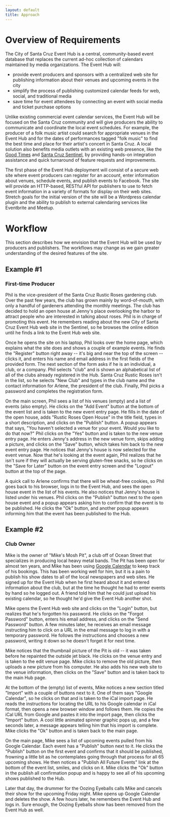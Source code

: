 ```yaml
---
layout: default
title: Approach
---
```


Overview of Requirements
========================

The City of Santa Cruz Event Hub is a central, community-based event database that replaces
the current ad-hoc collection of calendars maintained by media organizations.  The Event Hub
will:

* provide event producers and sponsors with a centralized web site for publishing information
about their venues and upcoming events in the city
* simplify the process of publishing customized calendar feeds for web, social, and
traditional media
* save time for event attendees by connecting an event with social media and ticket purchase
options

Unlike existing commercial event calendar services, the Event Hub will be focused on the Santa Cruz
community and will give producers the ability to communicate and coordinate the local event schedules.
For example, the producer of a folk music artist could search for appropriate venues in the Event
Hub and for the dates of performances tagged "folk music" to find the best time and place for their
artist's concert in Santa Cruz.  A local solution also benefits media outlets with an existing web
presence, like the [Good Times](http://www.gtweekly.com/index.php/all-about-santa-cruz-activities-visitors-guide.html)
and [Santa Cruz Sentinel](http://www.santacruzsentinel.com/entertainment), by providing
hands-on integration assistance and quick turnaround of feature requests and improvements.

The first phase of the Event Hub deployment will consist of a secure web site where event producers
can register for an account, enter information about venues, schedule events, and publish events
to Facebook.  The site will provide an HTTP-based, RESTful API for
publishers to use to fetch event information in a variety of formats for display on their web sites.
Stretch goals for the initial version of the site will be a Wordpress calendar plugin and the ability
to publish to external calendaring services like Eventbrite and Meetup.


Workflow
========

This section describes how we envision that the Event Hub will be used by producers and publishers.
The workflows may change as we gain greater understanding of the desired features of the site.

Example #1
----------
### First-time Producer

Phil is the vice-president of the Santa Cruz Rustic Roses gardening club.  Over the past few years,
the club has grown mainly by word-of-mouth, with only a handful of gardeners attending the monthly
meetings.  The club has decided to hold an open house at Jenny's place overlooking the harbor to
attract people who are interested in talking about roses.  Phil is in charge of promoting this event.
He remembers reading about the new City of Santa Cruz Event Hub web site in the Sentinel, so he
browses the online edition until he finds a link to the Event Hub web site.

Once he opens the site on his laptop, Phil looks over the home page, which explains what the site
does and shows a couple of example events.  He finds the "Register" button right away -- it's big
and near the top of the screen -- clicks it, and enters his name and email address in the first
fields of the provided form.  The next section of the form asks if he is an individual, a club, or
a company.  Phil selects "club" and is shown an alphabetical list of all of the clubs already registered in
the Hub.  Santa Cruz Rustic Roses isn't in the list, so he selects "New Club" and types in the club
name and the contact information for Arlene, the president of the club.  Finally, Phil picks a
password and completes the registration form.

On the main screen, Phil sees a list of his venues (empty) and a list of events (also empty).  He
clicks on the "Add Event" button at the bottom of the event list and is taken to the new event
entry page.  He fills in the date of the open house, adds "Rustic Roses Open House" in the title
field, types in a short description, and clicks on 
the "Publish" button.  A popup appears that says, "You haven't selected a venue for your event.  Would
you like to do that now?"  Phil clicks on the "Yes" button and is taken to the new venue entry page.
He enters Jenny's address in the new venue form, skips adding a picture, and clicks on the "Save"
button, which takes him back to the new event entry page.  He notices that Jenny's house is now
selected for the event venue.  Now that he's looking at the event again, Phil realizes that he isn't
sure if they will actually be serving gluten-free snacks, so he clicks on the "Save for Later" button
on the event entry screen and the "Logout" button at the top of the page.

A quick call to Arlene confirms that there will be wheat-free cookies, so Phil goes back to his browser,
logs in to the Event Hub, and sees the open house event in the list of his events.  He also notices that
Jenny's house is listed under his venues.  Phil clicks on the "Publish" button next to the open house
event and a popup appears asking him to confirm that the event is to be published.  He clicks the "Ok" 
button, and another popup appears informing him that the event has been published to the Hub.  


Example #2
----------
### Club Owner

Mike is the owner of "Mike's Mosh Pit", a club off of Ocean Street that specializes in producing local
heavy metal bands.  The Pit has been open for almost ten years, and Mike has been using
[Google Calendar](http://calendar.google.com/) to keep track of his bookings.  This has
been working well for him, but it is a pain to publish his show dates to all of the local newspapers
and web sites.  He signed up for the Event Hub when he first heard about it and entered information about
the club, but at the time he thought he had to enter events by hand so he logged out.  A friend told him
that he could just upload his existing calendar, so he thought he'd give the Event Hub another shot.

Mike opens the Event Hub web site and clicks on the "Login" button, but realizes that he's forgotten
his password.  He clicks on the "Forgot Password" button, enters his email address, and clicks on the
"Send Password" button.  A few minutes later, he receives an email message instructing him to click on
a URL in the email message to log in with a temporary password.  He follows the instructions and chooses
a new password, writing it down so he doesn't forget it for next time.

Mike notices that the thumbnail picture of the Pit is old -- it was taken before he repainted the outside
jet black.  He clicks on the venue entry and is taken to the edit venue page.  Mike clicks to remove the
old picture, then uploads a new picture from his computer.  He also adds his new web site to the venue information,
then clicks on the "Save" button and is taken back to the main Hub page.

At the bottom of the (empty) list of events, Mike notices a new section titled "Import" with a couple of
buttons next to it.  One of them says "Google Calendar", so he clicks on that and is taken to the iCal
import page.  He reads the instructions for locating the URL to his Google calendar in iCal format, then
opens a new browser window and follows them.  He copies the iCal URL from Google and pastes it into the
import page, then clicks the "Import" button.  A cool little animated spinner graphic pops up, and a few
seconds later, a message appears telling him that his import is complete.  Mike clicks the "Ok" button
and is taken back to the main page.

On the main page, Mike sees a list of upcoming events pulled from his Google Calendar.  Each event has a
"Publish" button next to it.  He clicks the "Publish" button on the first event and confirms that it should
be published, frowning a little bit as he contemplates going through that process for all 65 upcoming shows.
He then notices a "Publish All Future Events" link at the bottom of the event list, smiles, and clicks on it.
Mike clicks the "Ok" button in the publish all confirmation popup and is happy to see all of his upcoming
shows published to the Hub.

Later that day, the drummer for the Oozing Eyeballs calls Mike and cancels their show for the upcoming
Friday night.  Mike opens up Google Calendar and deletes the show.  A few hours later, he remembers the
Event Hub and logs in.  Sure enough, the Oozing Eyeballs show has been removed from the Event Hub as well.


